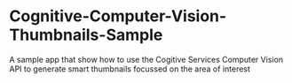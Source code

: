 # Cognitive-Computer-Vision-Thumbnails-Sample
A sample app that show how to use the Cogitive Services Computer Vision API to generate smart thumbnails focussed on the area of interest
